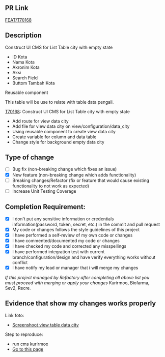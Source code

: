 ## PR Link

[FEAT/T70168](https://refactory.sev-2.com/source/kurirmoo-cms-pre-ip-batch-17/history/feat%252FT70168/)

## Description

Construct UI CMS for List Table city with empty state

- ID Kota
- Nama Kota
- Akronim Kota
- Aksi
- Search Field
- Buttom Tambah Kota

Reusable component

This table will be use to relate with table data pengali.

[T70168](https://refactory.sev-2.com/source/kurirmoo-cms-pre-ip-batch-17/history/feat%252FT70168/): Construct UI CMS for List Table city with empty state

- Add route for view data city
- Add file for view data city on view/configuration/data_city
- Using reusable component to create view data city
- Create variable for column and data table
- Change style for background empty data city

## Type of change

- [ ] Bug fix (non-breaking change which fixes an issue)
- [x] New feature (non-breaking change which adds functionality)
- [ ] Breaking changes/Refactor (fix or feature that would cause existing functionality to not work as expected)
- [ ] Increase Unit Testing Coverage

## Completion Requirement:

- [x] I don't put any sensitive information or credentials information(password, token, secret, etc.) in the commit and pull request
- [x] My code or changes follows the style guidelines of this project
- [x] I have performed a self-review of my own code or changes
- [x] I have commented/documented my code or changes
- [x] I have checked my code and corrected any misspellings
- [x] I have performed integration test with current branch/configuration/design and have verify everything works without conflict
- [x] I have notify my lead or manager that i will merge my changes 

*If this project managed by Refactory after completing all above list you must proceed with merging or apply your changes*
Kurirmoo, Biofarma, Sev2, Recre.

## Evidence that show my changes works properly 

Link foto:
- [Screenshoot view table data city](https://drive.google.com/file/d/1rwvHxGjnnocB6zrTCtRZxwEoiqb9wbMi/view?usp=share_link)

Step to reproduce:
- run cms kurirmoo
- [Go to this page](http://localhost:3000/configuration/city-configuration)
